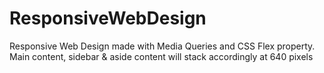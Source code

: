 # ResponsiveWebDesign

Responsive Web Design made with Media Queries and CSS Flex property. Main content, sidebar & aside content will stack accordingly at 640 pixels
